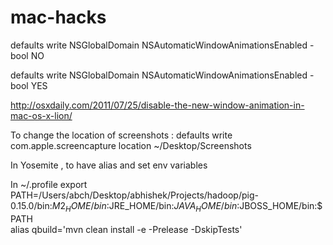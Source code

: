 # mac-hacks

defaults write NSGlobalDomain NSAutomaticWindowAnimationsEnabled -bool NO

defaults write NSGlobalDomain NSAutomaticWindowAnimationsEnabled -bool YES 

http://osxdaily.com/2011/07/25/disable-the-new-window-animation-in-mac-os-x-lion/

To change the location of screenshots :
 defaults write com.apple.screencapture location ~/Desktop/Screenshots
 
In Yosemite , to have alias and set env variables

In ~/.profile 
export PATH=/Users/abch/Desktop/abhishek/Projects/hadoop/pig-0.15.0/bin:$M2_HOME/bin:$JRE_HOME/bin:$JAVA_HOME/bin:$JBOSS_HOME/bin:$PATH  
  alias qbuild='mvn clean install -e -Prelease -DskipTests'

  
